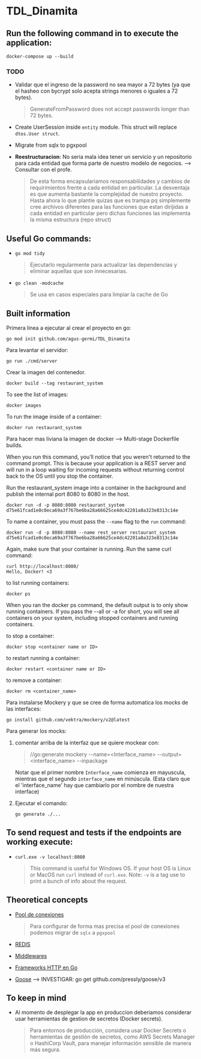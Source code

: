 # TDL_Dinamita

## Run the following command in to execute the application:
```
docker-compose up --build
```

### TODO

- Validar que el ingreso de la password no sea mayor a 72 bytes (ya que el hasheo con bycrypt solo acepta strings menores o iguales a 72 bytes).
    > GenerateFromPassword does not accept passwords longer than 72 bytes.

- Create UserSession inside `entity` module. This struct will replace `dtos.User struct`.

- Migrate from sqlx to pgxpool

- **Reestructuracion**: No seria mala idea tener un servicio y un repositorio para cada entidad que forma parte de nuestro modelo de negocios. --> Consultar con el profe.
    > De esta forma encapsulariamos responsabilidades y cambios de requirimientos frente a cada entidad en particular.
    La desventaja es que aumenta bastante la complejidad de nuestro proyecto.
    > Hasta ahora lo que plantie quizas que es trampa pq simplemente cree archivos diferentes para las funciones que estan
    dirijidas a cada entidad en particular pero dichas funciones las implementa la misma estructura (repo struct)


## Useful Go commands:
- ```go mod tidy```
    > Ejecutarlo regularmente para actualizar las dependencias y eliminar aquellas que son innecesarias.
- ```go clean -modcache```
    > Se usa en casos especiales para limpiar la cache de Go

## Built information
Primera linea a ejecutar al crear el proyecto en go:
```
go mod init github.com/agus-germi/TDL_Dinamita
```

Para levantar el servidor:
```
go run ./cmd/server
```

Crear la imagen del contenedor.
```
docker build --tag restaurant_system
```

To see the list of images:
```
docker images
```

To run the image inside of a container:
```
docker run restaurant_system
```

Para hacer mas liviana la imagen de docker --> Multi-stage Dockerfile builds.

When you run this command, you’ll notice that you weren't returned to the command prompt. This is because your application is a REST server and will run in a loop waiting for incoming requests without returning control back to the OS until you stop the container.

Run the restaurant_system image into a container in the background and publish the internal port 8080 to 8080 in the host.
```
docker run -d -p 8080:8080 restaurant_system
d75e61fcad1e0c0eca69a3f767be6ba28a66625ce4dc42201a8a323e8313c14e
```
To name a container, you must pass the `--name` flag to the `run` command:
```
docker run -d -p 8080:8080 --name rest_server restaurant_system
d75e61fcad1e0c0eca69a3f767be6ba28a66625ce4dc42201a8a323e8313c14e
```

Again, make sure that your container is running. Run the same curl command:
```
curl http://localhost:8080/
Hello, Docker! <3
```

to list running containers:
```
docker ps
```
When you ran the docker ps command, the default output is to only show running containers. If you pass the --all or -a for short, you will see all containers on your system, including stopped containers and running containers.

to stop a container:
```
docker stop <container name or ID>
```

to restart running a container:
```
docker restart <container name or ID>
```

to remove a container:
```
docker rm <container_name>
```

Para instalarse Mockery y que se cree de forma automatica los mocks de las interfaces:
```
go install github.com/vektra/mockery/v2@latest
```

Para generar los mocks:
1. comentar arriba de la interfaz que se quiere mockear con: 
    >//go:generate mockery --name=<Interface_name> --output=<interface_name> --inpackage
    
    Notar que el primer nombre `Interface_name` comienza en mayuscula, mientras que el segundo `interface_name` en minúscula. (Esta claro que el 'interface_name' hay que cambiarlo por el nombre de nuestra interface)

2. Ejecutar el comando:
    ```
    go generate ./...
    ```

## To send request and tests if the endpoints are working execute:

- ```curl.exe -v localhost:8080```
    > This command is useful for Windows OS. If your host OS is Linux or MacOS run `curl` instead of `curl.exe`.
    Note: `-v` is a tag use to print a bunch of info about the request.






## Theoretical concepts
- [Pool de conexiones](https://chatgpt.com/share/671f899c-bc00-8004-acf7-133575a8e903)
    > Para configurar de forma mas precisa el pool de conexiones podemos migrar de `sqlx` a `pgxpool` 

- [REDIS](https://chatgpt.com/share/671fcb41-b638-8004-8635-137baf717321)

- [Middlewares](https://chatgpt.com/share/671fcfb4-23d4-8004-b223-6c34afdc5cf0)

- [Frameworks HTTP en Go](https://chatgpt.com/share/671fd0ea-363c-8004-9700-e3298ce46e8c)

- [Goose]() --> INVESTIGAR: go get github.com/pressly/goose/v3


## To keep in mind
- Al momento de desplegar la app en produccion deberiamos considerar usar herramientas de gestion de secretos (Docker secrets).
    > Para entornos de producción, considera usar Docker Secrets o herramientas de gestión de secretos, como AWS Secrets Manager o HashiCorp Vault, para manejar información sensible de manera más segura.
